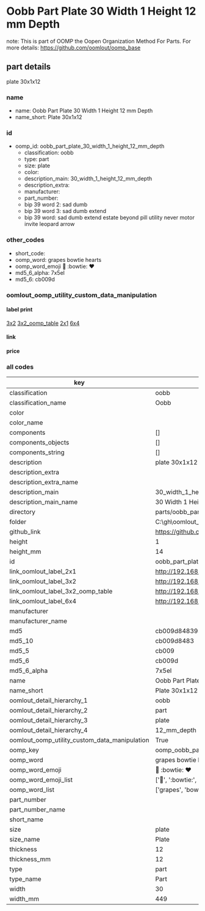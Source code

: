# Oobb Part Plate 30 Width 1 Height 12 mm Depth  

note: This is part of OOMP the Oopen Organization Method For Parts. For more details: https://github.com/oomlout/oomp_base

##  part details
  



plate 30x1x12



### name
* name: Oobb Part Plate 30 Width 1 Height 12 mm Depth
* name_short: Plate 30x1x12 
### id
* oomp_id: oobb_part_plate_30_width_1_height_12_mm_depth
  * classification: oobb
  * type: part
  * size: plate
  * color: 
  * description_main: 30_width_1_height_12_mm_depth
  * description_extra: 
  * manufacturer: 
  * part_number: 
  * bip 39 word 2: sad dumb
  * bip 39 word 3: sad dumb extend
  * bip 39 word: sad dumb extend estate beyond pill utility never motor invite leopard arrow

### other_codes
* short_code: 
* oomp_word: grapes bowtie hearts
* oomp_word_emoji :grapes: :bowtie: :hearts:
* md5_6_alpha: 7x5el
* md5_6: cb009d






### oomlout_oomp_utility_custom_data_manipulation
#### label print
[3x2](http://192.168.1.245:1112/?label=oomp%207x5el)
[3x2_oomp_table](http://192.168.1.108:1112/?label=oomp%207x5el)
[2x1](http://192.168.1.242:1112/?label=oomp%207x5el)
[6x4](http://192.168.1.55:1112/?label=oomp%207x5el)    

#### link

                              

#### price







### all codes 
| key | value |  
| --- | --- |  
| classification | oobb |  
| classification_name | Oobb |  
| color |  |  
| color_name |  |  
| components | [] |  
| components_objects | [] |  
| components_string | [] |  
| description | plate 30x1x12 |  
| description_extra |  |  
| description_extra_name |  |  
| description_main | 30_width_1_height_12_mm_depth |  
| description_main_name | 30 Width 1 Height 12 mm Depth |  
| directory | parts/oobb_part_plate_30_width_1_height_12_mm_depth |  
| folder | C:\gh\oomlout_oobb_version_4_generated_parts\things\oobb_part_plate_30_width_1_height_12_mm_depth |  
| github_link | https://github.com/oomlout/oomlout_oomp_part_src/tree/main/parts/oobb_part_plate_30_width_1_height_12_mm_depth |  
| height | 1 |  
| height_mm | 14 |  
| id | oobb_part_plate_30_width_1_height_12_mm_depth |  
| link_oomlout_label_2x1 | http://192.168.1.242:1112/?label=oomp%207x5el |  
| link_oomlout_label_3x2 | http://192.168.1.245:1112/?label=oomp%207x5el |  
| link_oomlout_label_3x2_oomp_table | http://192.168.1.108:1112/?label=oomp%207x5el |  
| link_oomlout_label_6x4 | http://192.168.1.55:1112/?label=oomp%207x5el |  
| manufacturer |  |  
| manufacturer_name |  |  
| md5 | cb009d8483951e0a930ae4d6a1d0fded |  
| md5_10 | cb009d8483 |  
| md5_5 | cb009 |  
| md5_6 | cb009d |  
| md5_6_alpha | 7x5el |  
| name | Oobb Part Plate 30 Width 1 Height 12 mm Depth |  
| name_short | Plate 30x1x12  |  
| oomlout_detail_hierarchy_1 | oobb |  
| oomlout_detail_hierarchy_2 | part |  
| oomlout_detail_hierarchy_3 | plate |  
| oomlout_detail_hierarchy_4 | 12_mm_depth |  
| oomlout_oomp_utility_custom_data_manipulation | True |  
| oomp_key | oomp_oobb_part_plate_30_width_1_height_12_mm_depth |  
| oomp_word | grapes bowtie hearts |  
| oomp_word_emoji | :grapes: :bowtie: :hearts: |  
| oomp_word_emoji_list | [':grapes:', ':bowtie:', ':hearts:'] |  
| oomp_word_list | ['grapes', 'bowtie', 'hearts'] |  
| part_number |  |  
| part_number_name |  |  
| short_name |  |  
| size | plate |  
| size_name | Plate |  
| thickness | 12 |  
| thickness_mm | 12 |  
| type | part |  
| type_name | Part |  
| width | 30 |  
| width_mm | 449 |  
